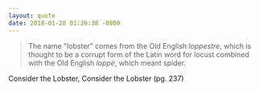```yaml
---
layout: quote
date: 2018-01-28 01:26:38 -0800
---
```


> The name "lobster" comes from the Old English _loppestre_, which is thought to be a corrupt form of the Latin word for locust combined with the Old English _loppe_, which meant spider.

Consider the Lobster, Consider the Lobster (pg. 237)
